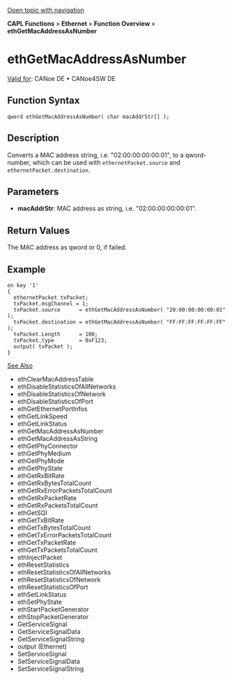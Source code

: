 [Open topic with navigation](../../../../../CANoeDEFamily.htm#Topics/CAPLFunctions/IP/Functions/CAPLfunctionEthGetMacAddressAsNumber.md)

**CAPL Functions** » **Ethernet** » **Function Overview** » **ethGetMacAddressAsNumber**

# ethGetMacAddressAsNumber

[Valid for](../../../Shared/FeatureAvailability.md): CANoe DE • CANoe4SW DE

## Function Syntax

```plaintext
qword ethGetMacAddressAsNumber( char macAddrStr[] );
```

## Description

Converts a MAC address string, i.e. "02:00:00:00:00:01", to a qword-number, which can be used with `ethernetPacket.source` and `ethernetPacket.destination`.

## Parameters

- **macAddrStr**: MAC address as string, i.e. "02:00:00:00:00:01".

## Return Values

The MAC address as qword or 0, if failed.

## Example

```plaintext
on key '1'
{
  ethernetPacket txPacket;
  txPacket.msgChannel = 1;
  txPacket.source      = ethGetMacAddressAsNumber( "20:00:00:00:00:01" );
  txPacket.destination = ethGetMacAddressAsNumber( "FF:FF:FF:FF:FF:FF" );
  txPacket.Length      = 100;
  txPacket.type        = 0xF123;
  output( txPacket );
}
```

[See Also](javascript:void(0);)
- ethClearMacAddressTable
- ethDisableStatisticsOfAllNetworks
- ethDisableStatisticsOfNetwork
- ethDisableStatisticsOfPort
- ethGetEthernetPortInfos
- ethGetLinkSpeed
- ethGetLinkStatus
- ethGetMacAddressAsNumber
- ethGetMacAddressAsString
- ethGetPhyConnector
- ethGetPhyMedium
- ethGetPhyMode
- ethGetPhyState
- ethGetRxBitRate
- ethGetRxBytesTotalCount
- ethGetRxErrorPacketsTotalCount
- ethGetRxPacketRate
- ethGetRxPacketsTotalCount
- ethGetSQI
- ethGetTxBitRate
- ethGetTxBytesTotalCount
- ethGetTxErrorPacketsTotalCount
- ethGetTxPacketRate
- ethGetTxPacketsTotalCount
- ethInjectPacket
- ethResetStatistics
- ethResetStatisticsOfAllNetworks
- ethResetStatisticsOfNetwork
- ethResetStatisticsOfPort
- ethSetLinkStatus
- ethSetPhyState
- ethStartPacketGenerator
- ethStopPacketGenerator
- GetServiceSignal
- GetServiceSignalData
- GetServiceSignalString
- output (Ethernet)
- SetServiceSignal
- SetServiceSignalData
- SetServiceSignalString
